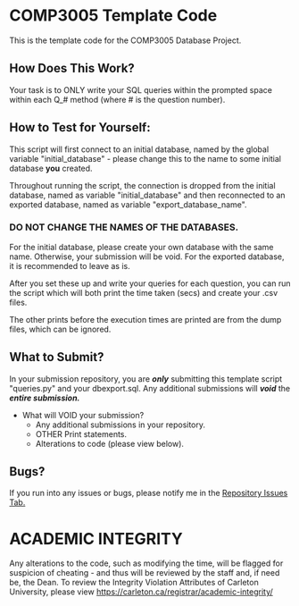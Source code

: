 # COMP3005 Template Code
This is the template code for the COMP3005 Database Project.

## How Does This Work?
Your task is to ONLY write your SQL queries within the prompted space within each Q_# method (where # is the question number).

## How to Test for Yourself:
This script will first connect to an initial database, named by the global variable "initial_database" - please change this to the name to some initial database __you__ created.

Throughout running the script, the connection is dropped from the initial database, named as variable "initial_database" and then reconnected to an exported database, named as variable "export_database_name". 

### DO NOT CHANGE THE NAMES OF THE DATABASES.
For the initial database, please create your own database with the same name. Otherwise, your submission will be void.
For the exported database, it is recommended to leave as is.

After you set these up and write your queries for each question, you can run the script which will both print the time taken (secs) and create your .csv files. 

The other prints before the execution times are printed are from the dump files, which can be ignored.

## What to Submit?
In your submission repository, you are ***only*** submitting this template script "queries.py" and your dbexport.sql. Any additional submissions will ***void*** the ***entire submission.***

  - What will VOID your submission?
    - Any additional submissions in your repository.
    - OTHER Print statements.
    - Alterations to code (please view below).

## Bugs?
If you run into any issues or bugs, please notify me in the [Repository Issues Tab.](https://github.com/gabrielmartell/COMP3305-Project-Template/issues)

# ACADEMIC INTEGRITY
Any alterations to the code, such as modifying the time, will be flagged for suspicion of cheating - and thus will be reviewed by the staff and, if need be, the Dean.
To review the Integrity Violation Attributes of Carleton University, please view https://carleton.ca/registrar/academic-integrity/ 
